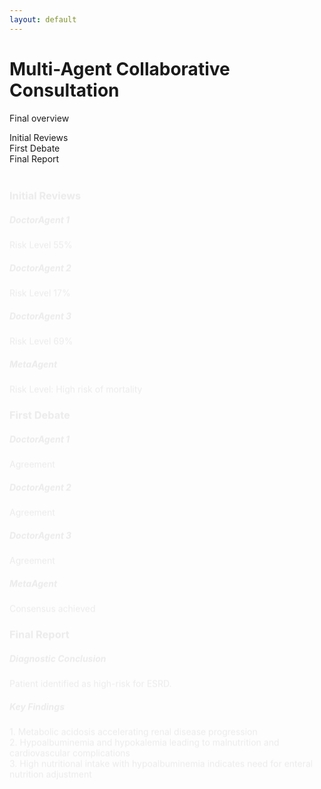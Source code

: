 ```yaml
---
layout: default
---
```


<div class="text-center -mt-5">
  <h1 class="text-3xl font-bold text-indigo-800 mb-2">Multi-Agent Collaborative Consultation</h1>
  <p class="text-gray-600">Final overview</p>
</div>

<div class="relative h-32 mb-12 -mt-10">
  <div v-click=1 class="absolute top-1/2 left-0 right-0 h-1 bg-gray-200"></div>

  <!-- 时间节点 -->
  <div class="absolute top-1/2 left-0 right-0 flex justify-between">
    <div v-click="2" class="w-24 text-center">
      <div class="w-6 h-6 bg-blue-500 rounded-full mx-auto -mt-3 ring-4 ring-white"></div>
      <span class="text-sm">Initial Reviews</span>
    </div>
    <div v-click="3" class="w-24 text-center">
      <div class="w-6 h-6 bg-orange-500 rounded-full mx-auto -mt-3 ring-4 ring-white"></div>
      <span class="text-sm">First Debate</span>
    </div>
    <div v-click="4" class="w-24 text-center">
      <div class="w-6 h-6 bg-green-500 rounded-full mx-auto -mt-3 ring-4 ring-white"></div>
      <span class="text-sm">Final Report</span>
    </div>
  </div>
</div>

<!-- 详情卡片容器 -->
<div class="grid gap-4 grid-cols-3 h-80 -mt-10">
  <!-- 初始报告卡片 -->
  <div v-click="2" class="col-span-1">
    <div class="card-animation bg-blue-50 p-4 h-full rounded-lg shadow-md">
      <h3 class="text-sm font-bold mb-2">Initial Reviews</h3>
      <div class="text-xs space-y-2 text-gray-600">
        <div class="mt-4">
          <div class="mb-2">
            <h5 class="text-xl font-bold">DoctorAgent 1</h5>
            <div class="flex justify-between text-xs mb-2">
              <span><carbon:warning class="flex-shrink-0 text-red-500 mr-2" /> Risk Level</span>
              <span>55%</span>
            </div>
            <div class="h-2 bg-gray-200 rounded-full overflow-hidden">
              <div class="w-55/100 h-full bg-red-600 animate-progress"></div>
            </div>
          </div>
          <div class="mb-2">
            <h5 class="text-xl font-bold">DoctorAgent 2</h5>
            <div class="flex justify-between text-xs mb-2">
              <span><carbon:warning class="flex-shrink-0 text-green-500 mr-2" /> Risk Level</span>
              <span>17%</span>
            </div>
            <div class="h-2 bg-gray-200 rounded-full overflow-hidden">
              <div class="w-1/6 h-full bg-green-500 animate-progress"></div>
            </div>
          </div>
          <div class="mb-2">
            <h5 class="text-xl font-bold">DoctorAgent 3</h5>
            <div class="flex justify-between text-xs mb-2">
              <span><carbon:warning class="flex-shrink-0 text-red-800 mr-2" /> Risk Level</span>
              <span>69%</span>
            </div>
            <div class="h-2 bg-gray-200 rounded-full overflow-hidden">
              <div class="w-7/10 h-full bg-red-800 animate-progress"></div>
            </div>
          </div>
          <div>
            <h5 class="text-xl font-bold">MetaAgent</h5>
            <span class="font-medium text-sm">Risk Level: High risk of mortality</span>
          </div>
        </div>
      </div>
    </div>
  </div>

  <!-- 第1轮辩论卡片 -->
  <div v-click="3" class="col-span-1">
    <div class="card-animation bg-orange-50 p-4 h-full rounded-lg shadow-md">
      <h3 class="text-sm font-bold mb-2">First Debate</h3>
      <div class="text-xs text-gray-600">
        <div class="mt-4 mb-6">
          <h5 class="text-xl font-bold">DoctorAgent 1</h5>
          <div class="flex justify-between text-xs">
            <span> Agreement</span>
          </div>
        </div>
        <div class="mt-4 mb-6">
          <h5 class="text-xl font-bold">DoctorAgent 2</h5>
          <div class="flex justify-between text-xs mb-2">
            <span> Agreement</span>
          </div>
        </div>
        <div class="mt-4 mb-6">
          <h5 class="text-xl font-bold">DoctorAgent 3</h5>
          <div class="flex justify-between text-xs mb-2">
            <span> Agreement</span>
          </div>
        </div>
        <div class="mt-4 mb-6">
          <h5 class="text-xl font-bold">MetaAgent</h5>
          <div class="flex justify-between text-xs mb-2">
            <span> Consensus achieved</span>
          </div>
        </div>
      </div>
    </div>
  </div>

  <!-- 最终报告卡片 -->
  <div v-click="4" class="col-span-1">
    <div class="card-animation bg-green-50 p-4 h-full rounded-lg shadow-md">
      <h3 class="text-sm font-bold mb-2">Final Report</h3>
      <div class="text-xs space-y-2 text-gray-600">
        <h5 class="text-xl font-bold">Diagnostic Conclusion</h5>
        Patient identified as high-risk for ESRD.
        <h5 class="text-xl font-bold">Key Findings</h5>
        1. Metabolic acidosis accelerating renal disease progression<br>
        2. Hypoalbuminemia and hypokalemia leading to malnutrition and cardiovascular complications<br>
        3. High nutritional intake with hypoalbuminemia indicates need for enteral nutrition adjustment
        <!-- <h5 class="text-xl font-bold">Intervention Recommendations</h5>
        1. Immediate correction of hypokalemia (target >4 mmol/L)<br>
        2. Optimized acidosis management (sodium bicarbonate supplementation)<br>
        3. Development of individualized low-protein, high-calorie nutrition plan -->
      </div>
    </div>
  </div>
</div>

<style>
/* 卡片入场动画 */
.card-animation {
  animation: cardSlide 0.8s cubic-bezier(0.25, 0.46, 0.45, 0.94) both;
}

@keyframes cardSlide {
  0% {
    transform: translateY(20px);
    opacity: 0;
  }
  100% {
    transform: translateY(0);
    opacity: 1;
  }
}

/* 进度条动画 */
.animate-progress {
  animation: progressBar 1.5s ease-out forwards;
}

@keyframes progressBar {
  from { width: 0; }
}

/* 数字递增动画 */
.animate-count-up {
  display: inline-block;
  animation: countUp 1.5s forwards;
  background-image: linear-gradient(90deg, #3B82F6, #10B981);
  -webkit-background-clip: text;
  background-clip: text;
  color: transparent;
}

@keyframes countUp {
  from { opacity: 0; transform: translateY(5px); }
  to { opacity: 1; transform: translateY(0); }
}
</style>